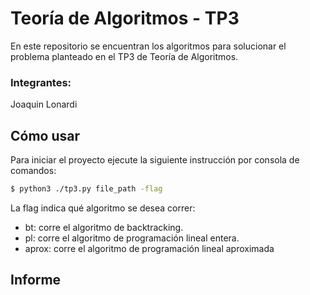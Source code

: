 # Teoría de Algoritmos - TP3

En este repositorio se encuentran los algoritmos para solucionar el problema planteado en el TP3 de Teoría de Algoritmos.

### Integrantes:

Joaquin Lonardi

## Cómo usar

Para iniciar el proyecto ejecute la siguiente instrucción por consola de comandos:

```bash
$ python3 ./tp3.py file_path -flag
```

La flag indica qué algoritmo se desea correr:
- bt: corre el algoritmo de backtracking.
- pl: corre el algoritmo de programación lineal entera.
- aprox: corre el algoritmo de programación lineal aproximada

## Informe
